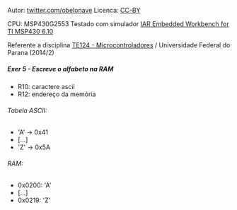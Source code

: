 Autor: [twitter.com/obelonave](https://twitter.com/obelonave)
Licenca: [CC-BY](http://creativecommons.org/licenses/)

CPU: MSP430G2553
Testado com simulador [IAR Embedded Workbench for TI MSP430 6.10](http://www.iar.com/Products/IAR-Embedded-Workbench/TI-MSP430/)


Referente a disciplina [TE124 - Microcontroladores](http://www.eletrica.ufpr.br/p/disciplinas:te124)  / Universidade Federal do Parana (2014/2)

##### Exer 5 - Escreve o alfabeto na RAM

* R10: caractere ascii
* R12: endereço da memória

###### Tabela ASCII:  

* 'A' -> 0x41
* [...]
* 'Z' -> 0x5A

###### RAM:

 * 0x0200: 'A'
 * [...]
 * 0x0219: 'Z'
